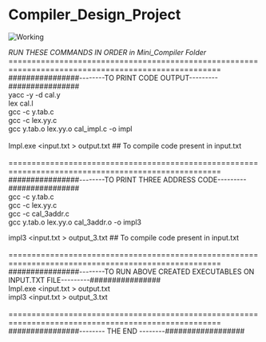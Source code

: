 # Compiler_Design_Project

![Working](./fast-slow-1621194130341.gif)

*RUN THESE COMMANDS IN ORDER in Mini_Compiler Folder*<br>
====================================================================================================<br>
################--------TO PRINT CODE OUTPUT---------################<br>
yacc -y -d cal.y<br>
lex cal.l<br>
gcc -c y.tab.c<br>
gcc -c lex.yy.c<br>
gcc y.tab.o lex.yy.o cal_impl.c -o impl<br>
<br>
Impl.exe <input.txt > output.txt                         ## To compile code present in input.txt<br>
<br>
====================================================================================================<br>
################--------TO PRINT THREE ADDRESS CODE---------################<br>
gcc -c y.tab.c<br>
gcc -c lex.yy.c<br>
gcc -c cal_3addr.c<br>
gcc  y.tab.o lex.yy.o cal_3addr.o -o impl3<br>

impl3 <input.txt > output_3.txt                          ## To compile code present in input.txt<br>
<br>
====================================================================================================<br>
################--------TO RUN ABOVE CREATED EXECUTABLES ON INPUT.TXT FILE---------################<br>
Impl.exe <input.txt > output.txt<br>
impl3 <input.txt > output_3.txt<br>
<br>
====================================================================================================<br>
################-------- THE END --------##################<br>
